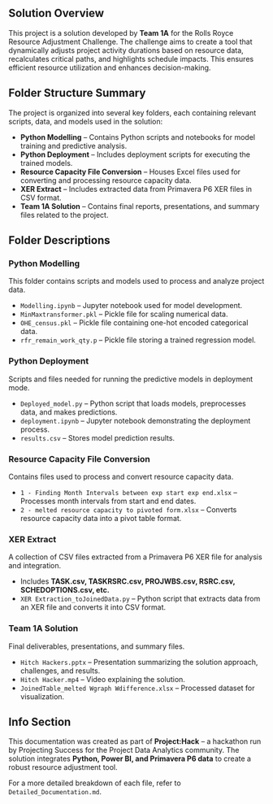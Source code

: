 ## Solution Overview
This project is a solution developed by **Team 1A** for the Rolls Royce Resource Adjustment Challenge. The challenge aims to create a tool that dynamically adjusts project activity durations based on resource data, recalculates critical paths, and highlights schedule impacts. This ensures efficient resource utilization and enhances decision-making.

## Folder Structure Summary
The project is organized into several key folders, each containing relevant scripts, data, and models used in the solution:

- **Python Modelling** – Contains Python scripts and notebooks for model training and predictive analysis.
- **Python Deployment** – Includes deployment scripts for executing the trained models.
- **Resource Capacity File Conversion** – Houses Excel files used for converting and processing resource capacity data.
- **XER Extract** – Includes extracted data from Primavera P6 XER files in CSV format.
- **Team 1A Solution** – Contains final reports, presentations, and summary files related to the project.

## Folder Descriptions

### **Python Modelling**
This folder contains scripts and models used to process and analyze project data.
- `Modelling.ipynb` – Jupyter notebook used for model development.
- `MinMaxtransformer.pkl` – Pickle file for scaling numerical data.
- `OHE_census.pkl` – Pickle file containing one-hot encoded categorical data.
- `rfr_remain_work_qty.p` – Pickle file storing a trained regression model.

### **Python Deployment**
Scripts and files needed for running the predictive models in deployment mode.
- `Deployed_model.py` – Python script that loads models, preprocesses data, and makes predictions.
- `deployment.ipynb` – Jupyter notebook demonstrating the deployment process.
- `results.csv` – Stores model prediction results.

### **Resource Capacity File Conversion**
Contains files used to process and convert resource capacity data.
- `1 - Finding Month Intervals between exp start exp end.xlsx` – Processes month intervals from start and end dates.
- `2 - melted resource capacity to pivoted form.xlsx` – Converts resource capacity data into a pivot table format.

### **XER Extract**
A collection of CSV files extracted from a Primavera P6 XER file for analysis and integration.
- Includes **TASK.csv, TASKRSRC.csv, PROJWBS.csv, RSRC.csv, SCHEDOPTIONS.csv, etc.**
- `XER Extraction_toJoinedData.py` – Python script that extracts data from an XER file and converts it into CSV format.

### **Team 1A Solution**
Final deliverables, presentations, and summary files.
- `Hitch Hackers.pptx` – Presentation summarizing the solution approach, challenges, and results.
- `Hitch Hacker.mp4` – Video explaining the solution.
- `JoinedTable_melted Wgraph Wdifference.xlsx` – Processed dataset for visualization.

## Info Section
This documentation was created as part of **Project:Hack** – a hackathon run by Projecting Success for the Project Data Analytics community. The solution integrates **Python, Power BI, and Primavera P6 data** to create a robust resource adjustment tool.

For a more detailed breakdown of each file, refer to `Detailed_Documentation.md`.
